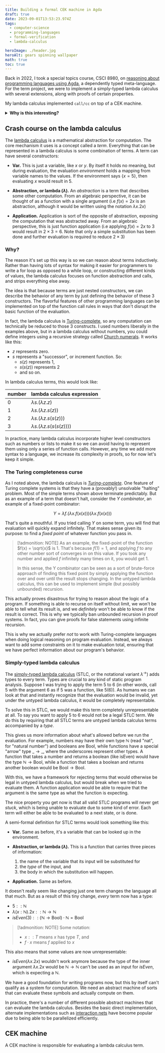```yaml
---
title: Building a formal CEK machine in Agda
draft: true
date: 2023-09-01T13:53:23.974Z
tags:
  - computer-science
  - programming-languages
  - formal-verification
  - lambda-calculus

heroImage: ./header.jpg
heroAlt: gears spinning wallpaper
math: true
toc: true
---
```


Back in 2022, I took a special topics course, CSCI 8980, on [reasoning about
programming languages using Agda][plfa], a dependently typed meta-language. For
the term project, we were to implement a simply-typed lambda calculus with
several extensions, along with proofs of certain properties.

[plfa]: https://plfa.github.io/

My lambda calculus implemented `call/cc` on top of a CEK machine.

<details>
  <summary><b>Why is this interesting?</b></summary>

Reasoning about languages is one way of ensuring whole-program correctness.
Building up these languages from foundations grounded in logic helps us
achieve our goal with more rigor.

As an example, suppose I wrote a function that takes a list of numbers and
returns the maximum value. Mathematically speaking, this function would be
_non-total_; an input consisting of an empty set would not produce reasonable
output. If this were a library function I'd like to tell people who write code
that uses this function "don't give me an empty list!"

But just writing this in documentation isn't enough. What we'd really like is
for a tool (like a compiler) to tell any developer who is trying to pass an
empty list into our maximum function "You can't do that." Unfortunately, most
of the popular languages being used today have no way of describing "a list
that's not empty."

We still have a way to prevent people from running into this problem, though
it involves pushing the problem to runtime rather than compile time. The
maximum function could return an "optional" maximum. Some languages'
implementations of optional values force programmers to handle the "nothing"
case, while others ignore it silently. But in the more optimistic case, even
if the list was empty, the caller would have handled it and treated it
accordingly.

This isn't a pretty way to solve this problem. _Dependent types_ gives us
tools to solve this problem in an elegant way, by giving the type system the
ability to contain values. This also opens its own can of worms, but for
questions about program correctness, it is more valuable than depending on
catching problems at runtime.

</details>

## Crash course on the lambda calculus

The [lambda calculus] is a mathematical abstraction for computation. The core
mechanism it uses is a concept called a _term_. Everything that can be
represented in a lambda calculus is some combination of terms. A term can have
several constructors:

[lambda calculus]: https://en.wikipedia.org/wiki/Lambda_calculus

- **Var.** This is just a variable, like $x$ or $y$. By itself it holds no
  meaning, but during evaluation, the evaluation _environment_ holds a mapping
  from variable names to the values. If the environment says $\{ x = 5 \}$, then
  evaluating $x$ would result in $5$.

- **Abstraction, or lambda ($\lambda$).** An _abstraction_ is a term that describes some
  other computation. From an algebraic perspective, it can be thought of as a
  function with a single argument (i.e $f(x) = 2x$ is an abstraction, although
  it would be written using the notation $\lambda x.2x$)

- **Application.** Application is sort of the opposite of abstraction, exposing
  the computation that was abstracted away. From an algebraic perspective,
  this is just function application (i.e applying $f(x) = 2x$ to $3$ would
  result in $2 \times 3 = 6$. Note that only a simple substitution has been done
  and further evaluation is required to reduce $2\times 3$)

### Why?

The reason it's set up this way is so we can reason about terms inductively.
Rather than having lots of syntax for making it easier for programmers to write
a for loop as opposed to a while loop, or constructing different kinds of
values, the lambda calculus focuses on function abstraction and calls, and
strips everything else away.

The idea is that because terms are just nested constructors, we can describe the
behavior of any term by just defining the behavior of these 3 constructors. The
flavorful features of other programming languages can be implemented on top of
the function call rules in ways that don't disrupt the basic function of the
evaluation.

In fact, the lambda calculus is [Turing-complete][tc], so any computation can
technically be reduced to those 3 constructs. I used numbers liberally in the
examples above, but in a lambda calculus without numbers, you could define
integers using a recursive strategy called [Church numerals]. It works like this:

[church numerals]: https://en.wikipedia.org/wiki/Church_encoding

- $z$ represents zero.
- $s$ represents a "successor", or increment function. So:
  - $s(z)$ represents 1,
  - $s(s(z))$ represents 2
  - and so on.

In lambda calculus terms, this would look like:

| number | lambda calculus expression         |
| ------ | ---------------------------------- |
| 0      | $\lambda s.(\lambda z.z)$          |
| 1      | $\lambda s.(\lambda z.s(z))$       |
| 2      | $\lambda s.(\lambda z.s(s(z)))$    |
| 3      | $\lambda s.(\lambda z.s(s(s(z))))$ |

In practice, many lambda calculus incorporate higher level constructors such as
numbers or lists to make it so we can avoid having to represent them using only
a series of function calls. However, any time we add more syntax to a language,
we increase its complexity in proofs, so for now let's keep it simple.

### The Turing completeness curse

As I noted above, the lambda calculus is [_Turing-complete_][tc]. One feature of
Turing complete systems is that they have a (provably!) unsolvable "halting"
problem. Most of the simple terms shown above terminate predictably. But as an
example of a term that doesn't halt, consider the _Y combinator_, an example of
a fixed-point combinator:

[tc]: https://en.wikipedia.org/wiki/Turing_completeness

$$
Y = \lambda f.(\lambda x.f(x(x)))(\lambda x.f(x(x)))
$$

That's quite a mouthful. If you tried calling $Y$ on some term, you will find
that evaluation will quickly expand infinitely. That makes sense given its
purpose: to find a _fixed point_ of whatever function you pass in.

> [!admonition: NOTE]
> As an example, the fixed-point of the function $f(x) = \sqrt{x}$ is $1$.
> That's because $f(1) = 1$, and applying $f$ to any other number sort of
> converges in on this value. If you took any number and applied $f$ infinitely
> many times on it, you would get $1$.
>
> In this sense, the Y combinator can be seen as a sort of brute-force approach
> of finding this fixed point by simply applying the function over and over until
> the result stops changing. In the untyped lambda calculus, this can be used to
> implement simple (but possibly unbounded) recursion.

This actually proves disastrous for trying to reason about the logic of a
program. If something is able to recurse on itself without limit, we won't be
able to tell what its result is, and we _definitely_ won't be able to know if
the result is correct. This is why we typically ban unbounded recursion in
proof systems. In fact, you can give proofs for false statements using infinite
recursion.

This is why we actually prefer _not_ to work with Turing-complete languages when
doing logical reasoning on program evaluation. Instead, we always want to add
some constraints on it to make evaluation total, ensuring that we have perfect
information about our program's behavior.

### Simply-typed lambda calculus

The [simply-typed lambda calculus] (STLC, or the notational variant
$\lambda^\rightarrow$) adds types to every term. Types are crucial to any kind
of static program analysis. Suppose I was trying to apply the term $5$ to $6$ (in
other words, call $5$ with the argument $6$ as if $5$ was a function, like
$5(6)$). As humans we can look at that and instantly recognize that the
evaluation would be invalid, yet under the untyped lambda calculus, it would be
completely representable.

[simply-typed lambda calculus]: https://en.wikipedia.org/wiki/Simply_typed_lambda_calculus

To solve this in STLC, we would make this term completely unrepresentable at
all. To say you want to apply $5$ to $6$ would not be a legal STLC term. We do
this by requiring that all STLC terms are untyped lambda calculus terms
accompanied by a _type_.

This gives us more information about what's allowed before we run the
evaluation. For example, numbers may have their own type $\mathbb{N}$ (read
"nat", for "natural number") and booleans are $\mathrm{Bool}$, while functions
have a special "arrow" type $\_\rightarrow\_$, where the underscores represent
other types. A function that takes a number and returns a boolean (like isEven)
would have the type $\mathbb{N} \rightarrow \mathrm{Bool}$, while a function
that takes a boolean and returns another boolean would be $\mathrm{Bool}
\rightarrow \mathrm{Bool}$.

With this, we have a framework for rejecting terms that would otherwise be legal
in untyped lambda calculus, but would break when we tried to evaluate them. A
function application would be able to require that the argument is the same type
as what the function is expecting.

The nice property you get now is that all valid STLC programs will never get
_stuck_, which is being unable to evaluate due to some kind of error. Each term
will either be able to be evaluated to a next state, or is done.

A semi-formal definition for STLC terms would look something like this:

- **Var.** Same as before, it's a variable that can be looked up in the
  environment.

- **Abstraction, or lambda ($\lambda$).** This is a function that carries three pieces
  of information:

  1. the name of the variable that its input will be substituted for
  2. the _type_ of the input, and
  3. the body in which the substitution will happen.

- **Application.** Same as before.

It doesn't really seem like changing just one term changes the language all that
much. But as a result of this tiny change, _every_ term now has a type:

- $5 :: \mathbb{N}$
- $λ(x:\mathbb{N}).2x :: \mathbb{N} \rightarrow \mathbb{N}$
- $isEven(3) :: (\mathbb{N} \rightarrow \mathrm{Bool}) · \mathbb{N} = \mathrm{Bool}$

> [!admonition: NOTE]
> Some notation:
>
> - $x :: T$ means $x$ has type $T$, and
> - $f · x$ means $f$ applied to $x$

This also means that some values are now unrepresentable:

- $isEven(λx.2x)$ wouldn't work anymore because the type of the inner argument
  $λx.2x$ would be $\mathbb{N} \rightarrow \mathbb{N}$ can't be used as an input
  for $isEven$, which is expecting a $\mathbb{N}$.

We have a good foundation for writing programs now, but this by itself can't
qualify as a system for computation. We need an abstract machine of sorts that
can evaluate these symbols and actually compute on them.

In practice, there's a number of different possible abstract machines that can
evaluate the lambda calculus. Besides the basic direct implementation, alternate
implementations such as [interaction nets] have become popular due to being able
to be parallelized efficiently.

[interaction nets]: https://en.wikipedia.org/wiki/Interaction_nets

## CEK machine

A CEK machine is responsible for evaluating a lambda calculus term.
